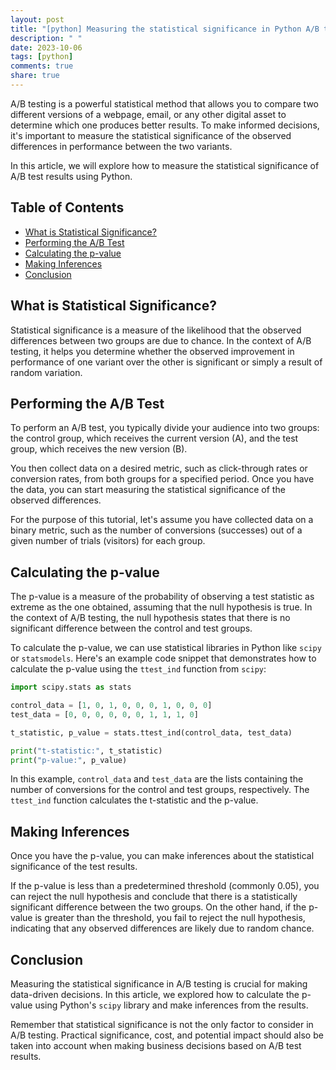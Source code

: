 ```yaml
---
layout: post
title: "[python] Measuring the statistical significance in Python A/B testing"
description: " "
date: 2023-10-06
tags: [python]
comments: true
share: true
---
```


A/B testing is a powerful statistical method that allows you to compare two different versions of a webpage, email, or any other digital asset to determine which one produces better results. To make informed decisions, it's important to measure the statistical significance of the observed differences in performance between the two variants.

In this article, we will explore how to measure the statistical significance of A/B test results using Python.

## Table of Contents

- [What is Statistical Significance?](#what-is-statistical-significance)
- [Performing the A/B Test](#performing-the-ab-test)
- [Calculating the p-value](#calculating-the-p-value)
- [Making Inferences](#making-inferences)
- [Conclusion](#conclusion)

## What is Statistical Significance?

Statistical significance is a measure of the likelihood that the observed differences between two groups are due to chance. In the context of A/B testing, it helps you determine whether the observed improvement in performance of one variant over the other is significant or simply a result of random variation.

## Performing the A/B Test

To perform an A/B test, you typically divide your audience into two groups: the control group, which receives the current version (A), and the test group, which receives the new version (B).

You then collect data on a desired metric, such as click-through rates or conversion rates, from both groups for a specified period. Once you have the data, you can start measuring the statistical significance of the observed differences.

For the purpose of this tutorial, let's assume you have collected data on a binary metric, such as the number of conversions (successes) out of a given number of trials (visitors) for each group.

## Calculating the p-value

The p-value is a measure of the probability of observing a test statistic as extreme as the one obtained, assuming that the null hypothesis is true. In the context of A/B testing, the null hypothesis states that there is no significant difference between the control and test groups.

To calculate the p-value, we can use statistical libraries in Python like `scipy` or `statsmodels`. Here's an example code snippet that demonstrates how to calculate the p-value using the `ttest_ind` function from `scipy`:

```python
import scipy.stats as stats

control_data = [1, 0, 1, 0, 0, 0, 1, 0, 0, 0]
test_data = [0, 0, 0, 0, 0, 0, 1, 1, 1, 0]

t_statistic, p_value = stats.ttest_ind(control_data, test_data)

print("t-statistic:", t_statistic)
print("p-value:", p_value)
```

In this example, `control_data` and `test_data` are the lists containing the number of conversions for the control and test groups, respectively. The `ttest_ind` function calculates the t-statistic and the p-value.

## Making Inferences

Once you have the p-value, you can make inferences about the statistical significance of the test results.

If the p-value is less than a predetermined threshold (commonly 0.05), you can reject the null hypothesis and conclude that there is a statistically significant difference between the two groups. On the other hand, if the p-value is greater than the threshold, you fail to reject the null hypothesis, indicating that any observed differences are likely due to random chance.

## Conclusion

Measuring the statistical significance in A/B testing is crucial for making data-driven decisions. In this article, we explored how to calculate the p-value using Python's `scipy` library and make inferences from the results.

Remember that statistical significance is not the only factor to consider in A/B testing. Practical significance, cost, and potential impact should also be taken into account when making business decisions based on A/B test results.